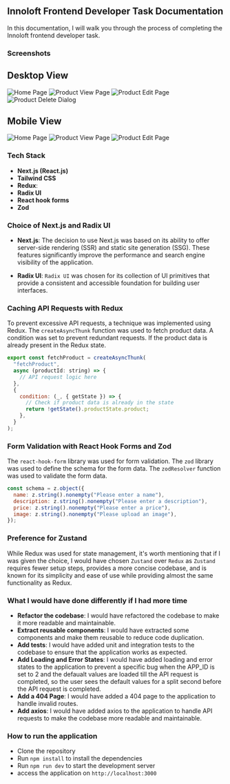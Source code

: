 ## Innoloft Frontend Developer Task Documentation

In this documentation, I will walk you through the process of completing the Innoloft frontend developer task.

### Screenshots

## Desktop View

![Home Page](./screenshots/desktop1.jpeg)
![Product View Page](./screenshots/desktop2.jpeg)
![Product Edit Page](./screenshots/desktop3.jpeg)
![Product Delete Dialog](./screenshots/general1.jpeg)

## Mobile View

![Home Page](./screenshots/desktop1.jpeg)
![Product View Page](./screenshots/desktop1.jpeg)
![Product Edit Page](./screenshots/desktop1.jpeg)

### Tech Stack

- **Next.js (React.js)**
- **Tailwind CSS**
- **Redux**:
- **Radix UI**
- **React hook forms**
- **Zod**

### Choice of Next.js and Radix UI

- **Next.js**: The decision to use Next.js was based on its ability to offer server-side rendering (SSR) and static site generation (SSG). These features significantly improve the performance and search engine visibility of the application.

- **Radix UI**: `Radix UI` was chosen for its collection of UI primitives that provide a consistent and accessible foundation for building user interfaces.

### Caching API Requests with Redux

To prevent excessive API requests, a technique was implemented using Redux. The `createAsyncThunk` function was used to fetch product data. A condition was set to prevent redundant requests. If the product data is already present in the Redux state.

```javascript
export const fetchProduct = createAsyncThunk(
  "fetchProduct",
  async (productId: string) => {
    // API request logic here
  },
  {
    condition: (_, { getState }) => {
      // Check if product data is already in the state
      return !getState().productState.product;
    },
  }
);
```

### Form Validation with React Hook Forms and Zod

The `react-hook-form` library was used for form validation. The `zod` library was used to define the schema for the form data. The `zodResolver` function was used to validate the form data.

```javascript
const schema = z.object({
  name: z.string().nonempty("Please enter a name"),
  description: z.string().nonempty("Please enter a description"),
  price: z.string().nonempty("Please enter a price"),
  image: z.string().nonempty("Please upload an image"),
});
```

### Preference for Zustand

While Redux was used for state management, it's worth mentioning that if I was given the choice, I would have chosen `Zustand` over `Redux` as `Zustand` requires fewer setup steps, provides a more concise codebase, and is known for its simplicity and ease of use while providing almost the same functionality as Redux.

### What I would have done differently if I had more time

- **Refactor the codebase**: I would have refactored the codebase to make it more readable and maintainable.
- **Extract reusable components**: I would have extracted some components and make them reusable to reduce code duplication.
- **Add tests**: I would have added unit and integration tests to the codebase to ensure that the application works as expected.
- **Add Loading and Error States**: I would have added loading and error states to the application to prevent a specific bug when the APP_ID is set to 2 and the defaualt values are loaded till the API request is completed, so the user sees the default values for a split second before the API request is completed.
- **Add a 404 Page**: I would have added a 404 page to the application to handle invalid routes.
- **Add axios**: I would have added axios to the application to handle API requests to make the codebase more readable and maintainable.

### How to run the application

- Clone the repository
- Run `npm install` to install the dependencies
- Run `npm run dev` to start the development server
- access the application on `http://localhost:3000`
